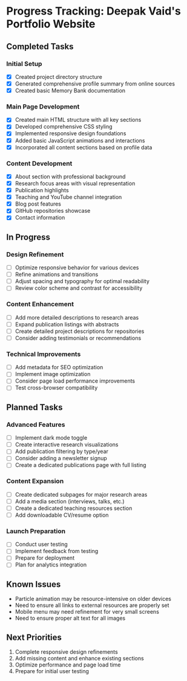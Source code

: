 # Progress Tracking: Deepak Vaid's Portfolio Website

## Completed Tasks

### Initial Setup
- [x] Created project directory structure
- [x] Generated comprehensive profile summary from online sources
- [x] Created basic Memory Bank documentation

### Main Page Development
- [x] Created main HTML structure with all key sections
- [x] Developed comprehensive CSS styling
- [x] Implemented responsive design foundations
- [x] Added basic JavaScript animations and interactions
- [x] Incorporated all content sections based on profile data

### Content Development
- [x] About section with professional background
- [x] Research focus areas with visual representation
- [x] Publication highlights
- [x] Teaching and YouTube channel integration
- [x] Blog post features
- [x] GitHub repositories showcase
- [x] Contact information

## In Progress

### Design Refinement
- [ ] Optimize responsive behavior for various devices
- [ ] Refine animations and transitions
- [ ] Adjust spacing and typography for optimal readability
- [ ] Review color scheme and contrast for accessibility

### Content Enhancement
- [ ] Add more detailed descriptions to research areas
- [ ] Expand publication listings with abstracts
- [ ] Create detailed project descriptions for repositories
- [ ] Consider adding testimonials or recommendations

### Technical Improvements
- [ ] Add metadata for SEO optimization
- [ ] Implement image optimization
- [ ] Consider page load performance improvements
- [ ] Test cross-browser compatibility

## Planned Tasks

### Advanced Features
- [ ] Implement dark mode toggle
- [ ] Create interactive research visualizations
- [ ] Add publication filtering by type/year
- [ ] Consider adding a newsletter signup
- [ ] Create a dedicated publications page with full listing

### Content Expansion
- [ ] Create dedicated subpages for major research areas
- [ ] Add a media section (interviews, talks, etc.)
- [ ] Create a dedicated teaching resources section
- [ ] Add downloadable CV/resume option

### Launch Preparation
- [ ] Conduct user testing
- [ ] Implement feedback from testing
- [ ] Prepare for deployment
- [ ] Plan for analytics integration

## Known Issues
- Particle animation may be resource-intensive on older devices
- Need to ensure all links to external resources are properly set
- Mobile menu may need refinement for very small screens
- Need to ensure proper alt text for all images

## Next Priorities
1. Complete responsive design refinements
2. Add missing content and enhance existing sections
3. Optimize performance and page load time
4. Prepare for initial user testing
